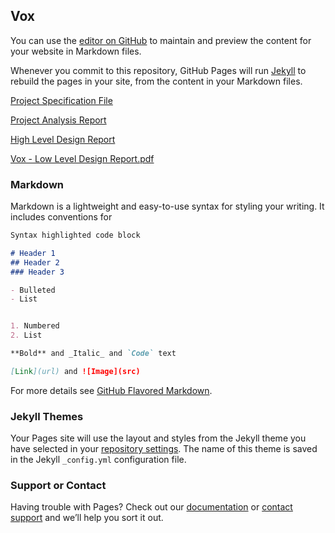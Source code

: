 ## Vox

You can use the [editor on GitHub](https://github.com/S-Guy-Descend/vox/edit/gh-pages/index.md) to maintain and preview the content for your website in Markdown files.

Whenever you commit to this repository, GitHub Pages will run [Jekyll](https://jekyllrb.com/) to rebuild the pages in your site, from the content in your Markdown files.

[Project Specification File](https://github.com/S-Guy-Descend/vox/files/7322861/Vox.-.Project.Specification.pdf)

[Project Analysis Report](https://github.com/S-Guy-Descend/vox/files/7604626/Vox.-.Analysis.Report.pdf)

[High Level Design Report](https://github.com/S-Guy-Descend/vox/files/7771405/Vox.-.High.Level.Design.Report.pdf)

[Vox - Low Level Design Report.pdf](https://github.com/S-Guy-Descend/vox/files/8149507/Vox.-.Low.Level.Design.Report.pdf)


### Markdown

Markdown is a lightweight and easy-to-use syntax for styling your writing. It includes conventions for

```markdown
Syntax highlighted code block

# Header 1
## Header 2
### Header 3

- Bulleted
- List


1. Numbered
2. List

**Bold** and _Italic_ and `Code` text

[Link](url) and ![Image](src)
```

For more details see [GitHub Flavored Markdown](https://guides.github.com/features/mastering-markdown/).

### Jekyll Themes

Your Pages site will use the layout and styles from the Jekyll theme you have selected in your [repository settings](https://github.com/S-Guy-Descend/vox/settings/pages). The name of this theme is saved in the Jekyll `_config.yml` configuration file.

### Support or Contact

Having trouble with Pages? Check out our [documentation](https://docs.github.com/categories/github-pages-basics/) or [contact support](https://support.github.com/contact) and we’ll help you sort it out.
